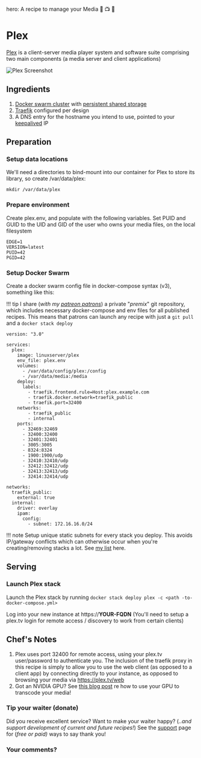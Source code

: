 hero: A recipe to manage your Media 🎥 📺 🎵

# Plex

[Plex](https://www.plex.tv/) is a client-server media player system and software suite comprising two main components (a media server and client applications)

![Plex Screenshot](../images/plex.jpg)

## Ingredients

1. [Docker swarm cluster](/ha-docker-swarm/design/) with [persistent shared storage](/ha-docker-swarm/shared-storage-ceph.md)
2. [Traefik](/ha-docker-swarm/traefik) configured per design
3. A DNS entry for the hostname you intend to use, pointed to your [keepalived](ha-docker-swarm/keepalived/) IP

## Preparation

### Setup data locations

We'll need a directories to bind-mount into our container for Plex to store its library, so create /var/data/plex:

```
mkdir /var/data/plex
```

### Prepare environment

Create plex.env, and populate with the following variables. Set PUID and GUID to the UID and GID of the user who owns your media files, on the local filesystem

```
EDGE=1
VERSION=latest
PUID=42
PGID=42
```

### Setup Docker Swarm

Create a docker swarm config file in docker-compose syntax (v3), something like this:

!!! tip
        I share (_with my [patreon patrons](https://www.patreon.com/funkypenguin)_) a private "_premix_" git repository, which includes necessary docker-compose and env files for all published recipes. This means that patrons can launch any recipe with just a ```git pull``` and a ```docker stack deploy``` 


```
version: "3.0"

services:
  plex:
    image: linuxserver/plex
    env_file: plex.env
    volumes:
      - /var/data/config/plex:/config
      - /var/data/media:/media
    deploy:
      labels:
        - traefik.frontend.rule=Host:plex.example.com
        - traefik.docker.network=traefik_public
        - traefik.port=32400
    networks:
        - traefik_public
        - internal
    ports:
      - 32469:32469
      - 32400:32400
      - 32401:32401
      - 3005:3005
      - 8324:8324
      - 1900:1900/udp
      - 32410:32410/udp
      - 32412:32412/udp
      - 32413:32413/udp
      - 32414:32414/udp

networks:
  traefik_public:
    external: true
  internal:
    driver: overlay
    ipam:
      config:
        - subnet: 172.16.16.0/24
```

!!! note
    Setup unique static subnets for every stack you deploy. This avoids IP/gateway conflicts which can otherwise occur when you're creating/removing stacks a lot. See [my list](/reference/networks/) here.



## Serving

### Launch Plex stack

Launch the Plex stack by running ```docker stack deploy plex -c <path -to-docker-compose.yml>```

Log into your new instance at https://**YOUR-FQDN** (You'll need to setup a plex.tv login for remote access / discovery to work from certain clients)

## Chef's Notes

1. Plex uses port 32400 for remote access, using your plex.tv user/password to authenticate you. The inclusion of the traefik proxy in this recipe is simply to allow you to use the web client (as opposed to a client app) by connecting directly to your instance, as opposed to browsing your media via https://plex.tv/web
2. Got an NVIDIA GPU? See [this blog post](https://www.funkypenguin.co.nz/note/gpu-transcoding-with-emby-plex-using-docker-nvidia/) re how to use your GPU to transcode your media!

### Tip your waiter (donate) 

Did you receive excellent service? Want to make your waiter happy? (_..and support development of current and future recipes!_) See the [support](/support/) page for (_free or paid)_ ways to say thank you! 

### Your comments? 
